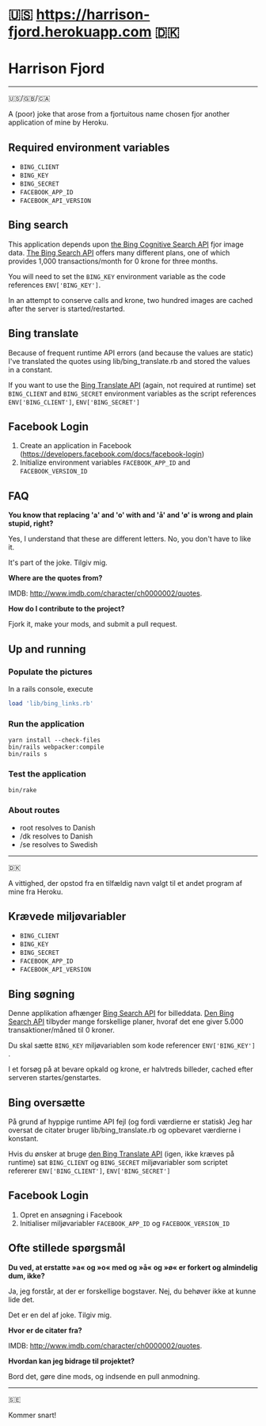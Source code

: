 # 🇺🇸 https://harrison-fjord.herokuapp.com 🇩🇰

# Harrison Fjord
---
🇺🇸/🇬🇧/🇨🇦

A (poor) joke that arose from a fjortuitous name chosen fjor another application of mine by Heroku.

## Required environment variables
* `BING_CLIENT`
* `BING_KEY`
* `BING_SECRET`
* `FACEBOOK_APP_ID`
* `FACEBOOK_API_VERSION`

## Bing search
This application depends upon [the Bing Cognitive Search API](https://datamarket.azure.com/dataset/bing/search) fjor image data.  [The Bing Search API](https://www.microsoft.com/cognitive-services/en-us/bing-image-search-api) offers many different plans, one of which provides 1,000 transactions/month for 0 krone for three months.

You will need to set the `BING_KEY` environment variable as the code references `ENV['BING_KEY']`.

In an attempt to conserve calls and krone, two hundred images are cached after the server is started/restarted.

## Bing translate
Because of frequent runtime API errors (and because the values are static) I've translated the quotes using lib/bing_translate.rb and stored the values in a constant.

If you want to use the [Bing Translate API](https://www.microsoft.com/en-us/translator/translatorapi.aspx) (again, not required at runtime) set `BING_CLIENT` and `BING_SECRET` environment variables as the script references `ENV['BING_CLIENT']`, `ENV['BING_SECRET']`

## Facebook Login
1. Create an application in Facebook (https://developers.facebook.com/docs/facebook-login)
1. Initialize environment variables `FACEBOOK_APP_ID` and `FACEBOOK_VERSION_ID`

## FAQ
**You know that replacing 'a' and 'o' with and 'å' and 'ø' is wrong and plain stupid, right?**

Yes, I understand that these are different letters.  No, you don't have to like it.

It's part of the joke.  Tilgiv mig.

**Where are the quotes from?**

IMDB: http://www.imdb.com/character/ch0000002/quotes.

**How do I contribute to the project?**

Fjork it, make your mods, and submit a pull request.

## Up and running
### Populate the pictures
In a rails console, execute
```ruby
load 'lib/bing_links.rb'
```

### Run the application

    yarn install --check-files
    bin/rails webpacker:compile
    bin/rails s

### Test the application

    bin/rake

### About routes
* root resolves to Danish
* /dk resolves to Danish
* /se resolves to Swedish

---
🇩🇰

A vittighed, der opstod fra en tilfældig navn valgt til et andet program af mine fra Heroku.


## Krævede miljøvariabler
* `BING_CLIENT`
* `BING_KEY`
* `BING_SECRET`
* `FACEBOOK_APP_ID`
* `FACEBOOK_API_VERSION`

## Bing søgning
Denne applikation afhænger [Bing Search API](https://datamarket.azure.com/dataset/bing/search) for billeddata. [Den Bing Search API](https://datamarket.azure.com/dataset/bing/search) tilbyder mange forskellige planer, hvoraf det ene giver 5.000 transaktioner/måned til 0 kroner.

Du skal sætte `BING_KEY` miljøvariablen som kode referencer `ENV['BING_KEY'] `.

I et forsøg på at bevare opkald og krone, er halvtreds billeder, cached efter serveren startes/genstartes.

## Bing oversætte
På grund af hyppige runtime API fejl (og fordi værdierne er statisk) Jeg har oversat de citater bruger lib/bing_translate.rb og opbevaret værdierne i konstant.

Hvis du ønsker at bruge [den Bing Translate API](https://www.microsoft.com/en-us/translator/translatorapi.aspx) (igen, ikke kræves på runtime) sat `BING_CLIENT` og `BING_SECRET` miljøvariabler som scriptet refererer `ENV['BING_CLIENT']`, `ENV['BING_SECRET']`

## Facebook Login
1. Opret en ansøgning i Facebook
1. Initialiser miljøvariabler `FACEBOOK_APP_ID` og `FACEBOOK_VERSION_ID`

## Ofte stillede spørgsmål
**Du ved, at erstatte »a« og »o« med og »å« og »ø« er forkert og almindelig dum, ikke?**

Ja, jeg forstår, at der er forskellige bogstaver. Nej, du behøver ikke at kunne lide det.

Det er en del af joke. Tilgiv mig.

**Hvor er de citater fra?**

IMDB: http://www.imdb.com/character/ch0000002/quotes.

**Hvordan kan jeg bidrage til projektet?**

Bord det, gøre dine mods, og indsende en pull anmodning.

---
🇸🇪

Kommer snart!
